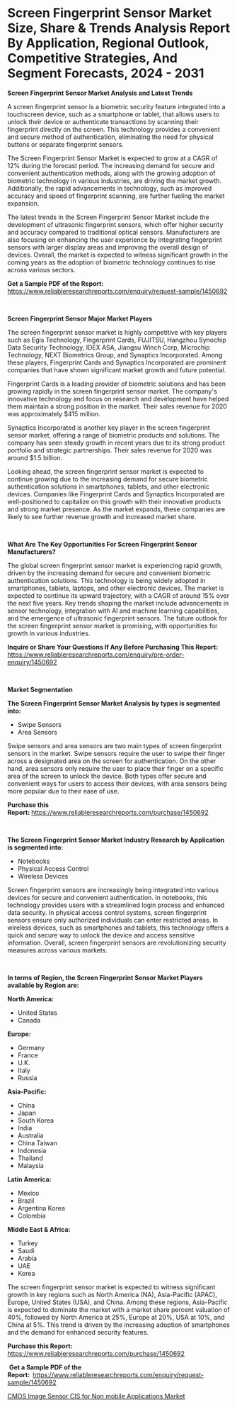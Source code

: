 <p><h1>Screen Fingerprint Sensor Market Size, Share & Trends Analysis Report By Application, Regional Outlook, Competitive Strategies, And Segment Forecasts, 2024 - 2031</h1></p><p><strong>Screen Fingerprint Sensor Market Analysis and Latest Trends</strong></p>
<p><p>A screen fingerprint sensor is a biometric security feature integrated into a touchscreen device, such as a smartphone or tablet, that allows users to unlock their device or authenticate transactions by scanning their fingerprint directly on the screen. This technology provides a convenient and secure method of authentication, eliminating the need for physical buttons or separate fingerprint sensors.</p><p>The Screen Fingerprint Sensor Market is expected to grow at a CAGR of 12% during the forecast period. The increasing demand for secure and convenient authentication methods, along with the growing adoption of biometric technology in various industries, are driving the market growth. Additionally, the rapid advancements in technology, such as improved accuracy and speed of fingerprint scanning, are further fueling the market expansion.</p><p>The latest trends in the Screen Fingerprint Sensor Market include the development of ultrasonic fingerprint sensors, which offer higher security and accuracy compared to traditional optical sensors. Manufacturers are also focusing on enhancing the user experience by integrating fingerprint sensors with larger display areas and improving the overall design of devices. Overall, the market is expected to witness significant growth in the coming years as the adoption of biometric technology continues to rise across various sectors.</p></p>
<p><strong>Get a Sample PDF of the Report:&nbsp;</strong> <a href="https://www.reliableresearchreports.com/enquiry/request-sample/1450692">https://www.reliableresearchreports.com/enquiry/request-sample/1450692</a></p>
<p>&nbsp;</p>
<p><strong>Screen Fingerprint Sensor Major Market Players</strong></p>
<p><p>The screen fingerprint sensor market is highly competitive with key players such as Egis Technology, Fingerprint Cards, FUJITSU, Hangzhou Synochip Data Security Technology, IDEX ASA, Jiangsu Winch Corp, Microchip Technology, NEXT Biometrics Group, and Synaptics Incorporated. Among these players, Fingerprint Cards and Synaptics Incorporated are prominent companies that have shown significant market growth and future potential.</p><p>Fingerprint Cards is a leading provider of biometric solutions and has been growing rapidly in the screen fingerprint sensor market. The company's innovative technology and focus on research and development have helped them maintain a strong position in the market. Their sales revenue for 2020 was approximately $415 million.</p><p>Synaptics Incorporated is another key player in the screen fingerprint sensor market, offering a range of biometric products and solutions. The company has seen steady growth in recent years due to its strong product portfolio and strategic partnerships. Their sales revenue for 2020 was around $1.5 billion.</p><p>Looking ahead, the screen fingerprint sensor market is expected to continue growing due to the increasing demand for secure biometric authentication solutions in smartphones, tablets, and other electronic devices. Companies like Fingerprint Cards and Synaptics Incorporated are well-positioned to capitalize on this growth with their innovative products and strong market presence. As the market expands, these companies are likely to see further revenue growth and increased market share.</p></p>
<p>&nbsp;</p>
<p><strong>What Are The Key Opportunities For Screen Fingerprint Sensor Manufacturers?</strong></p>
<p><p>The global screen fingerprint sensor market is experiencing rapid growth, driven by the increasing demand for secure and convenient biometric authentication solutions. This technology is being widely adopted in smartphones, tablets, laptops, and other electronic devices. The market is expected to continue its upward trajectory, with a CAGR of around 15% over the next five years. Key trends shaping the market include advancements in sensor technology, integration with AI and machine learning capabilities, and the emergence of ultrasonic fingerprint sensors. The future outlook for the screen fingerprint sensor market is promising, with opportunities for growth in various industries.</p></p>
<p><strong>Inquire or Share Your Questions If Any Before Purchasing This Report:</strong> <a href="https://www.reliableresearchreports.com/enquiry/pre-order-enquiry/1450692">https://www.reliableresearchreports.com/enquiry/pre-order-enquiry/1450692</a></p>
<p>&nbsp;</p>
<p><strong>Market Segmentation</strong></p>
<p><strong>The Screen Fingerprint Sensor Market Analysis by types is segmented into:</strong></p>
<p><ul><li>Swipe Sensors</li><li>Area Sensors</li></ul></p>
<p><p>Swipe sensors and area sensors are two main types of screen fingerprint sensors in the market. Swipe sensors require the user to swipe their finger across a designated area on the screen for authentication. On the other hand, area sensors only require the user to place their finger on a specific area of the screen to unlock the device. Both types offer secure and convenient ways for users to access their devices, with area sensors being more popular due to their ease of use.</p></p>
<p><strong>Purchase this Report:&nbsp;</strong><a href="https://www.reliableresearchreports.com/purchase/1450692">https://www.reliableresearchreports.com/purchase/1450692</a></p>
<p>&nbsp;</p>
<p><strong>The Screen Fingerprint Sensor Market Industry Research by Application is segmented into:</strong></p>
<p><ul><li>Notebooks</li><li>Physical Access Control</li><li>Wireless Devices</li></ul></p>
<p><p>Screen fingerprint sensors are increasingly being integrated into various devices for secure and convenient authentication. In notebooks, this technology provides users with a streamlined login process and enhanced data security. In physical access control systems, screen fingerprint sensors ensure only authorized individuals can enter restricted areas. In wireless devices, such as smartphones and tablets, this technology offers a quick and secure way to unlock the device and access sensitive information. Overall, screen fingerprint sensors are revolutionizing security measures across various markets.</p></p>
<p>&nbsp;</p>
<p><strong>In terms of Region, the Screen Fingerprint Sensor Market Players available by Region are:</strong></p>
<p>
    <p> <strong> North America: </strong>
        <ul>
            <li>United States</li>
            <li>Canada</li>
        </ul>
        </p> 
    <p> <strong> Europe: </strong>
        <ul>
            <li>Germany</li>
            <li>France</li>
            <li>U.K.</li>
            <li>Italy</li>
            <li>Russia</li>
        </ul>
        </p> 
    <p> <strong> Asia-Pacific: </strong>
        <ul>
            <li>China</li>
            <li>Japan</li>
            <li>South Korea</li>
            <li>India</li>
            <li>Australia</li>
            <li>China Taiwan</li>
            <li>Indonesia</li>
            <li>Thailand</li>
            <li>Malaysia</li>
        </ul>
        </p> 
    <p> <strong> Latin America: </strong>
        <ul>
            <li>Mexico</li>
            <li>Brazil</li>
            <li>Argentina Korea</li>
            <li>Colombia</li>
        </ul>
        </p> 
    <p> <strong> Middle East & Africa: </strong>
        <ul>
            <li>Turkey</li>
            <li>Saudi</li>
            <li>Arabia</li>
            <li>UAE</li>
            <li>Korea</li>
        </ul>
    </p>
    </p>
<p><p>The screen fingerprint sensor market is expected to witness significant growth in key regions such as North America (NA), Asia-Pacific (APAC), Europe, United States (USA), and China. Among these regions, Asia-Pacific is expected to dominate the market with a market share percent valuation of 40%, followed by North America at 25%, Europe at 20%, USA at 10%, and China at 5%. This trend is driven by the increasing adoption of smartphones and the demand for enhanced security features.</p></p>
<p><strong>Purchase this Report: </strong><a href="https://www.reliableresearchreports.com/purchase/1450692">https://www.reliableresearchreports.com/purchase/1450692</a></p>
<p>&nbsp;<strong>Get a Sample PDF of the Report:&nbsp;&nbsp;</strong><a href="https://www.reliableresearchreports.com/enquiry/request-sample/1450692">https://www.reliableresearchreports.com/enquiry/request-sample/1450692</a></p>
<p><strong></strong></p>
<p><p><a href="https://medium.com/@stephen.russell7684/cmos-image-sensor-cis-for-non-mobile-applications-market-outlook-industry-overview-and-forecast-b286d470ff15">CMOS Image Sensor CIS for Non mobile Applications Market</a></p></p>